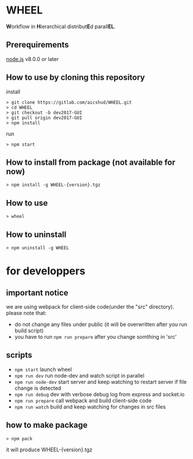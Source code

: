 # WHEEL
**W**orkflow in **H**ierarchical distribut**E**d parall**EL**.

## Prerequirements
[node.js](https://nodejs.org/en/) v8.0.0 or later

## How to use by cloning this repository
install
```
> git clone https://gitlab.com/aicshud/WHEEL.git
> cd WHEEL
> git checkout -b dev2017-GUI
> git pull origin dev2017-GUI
> npm install
```
run
```
> npm start
```
## How to install from package (not available for now)
```
> npm install -g WHEEL-{version}.tgz
```

## How to use
```
> wheel
```

## How to uninstall
```
> npm uninstall -g WHEEL
```

# for developpers
## important notice
we are using webpack for client-side code(under the "src" directory).
please note that:

 - do not change any files under public (it will be overwritten after you run build script)
 - you have to run `npm run prepare` after you change somthing in 'src'

## scripts

- `npm start` launch wheel
- `npm run dev` run node-dev and watch script in parallel
- `npm run node-dev`   start server and keep watching to restart server if file change is detected
- `npm run debug` dev with verbose debug log from express and socket.io
- `npm run prepare` call webpack and build client-side code
- `npm run watch` build and keep watching for changes in src files

## how to make package
```
> npm pack
```
it will produce WHEEL-{version}.tgz

